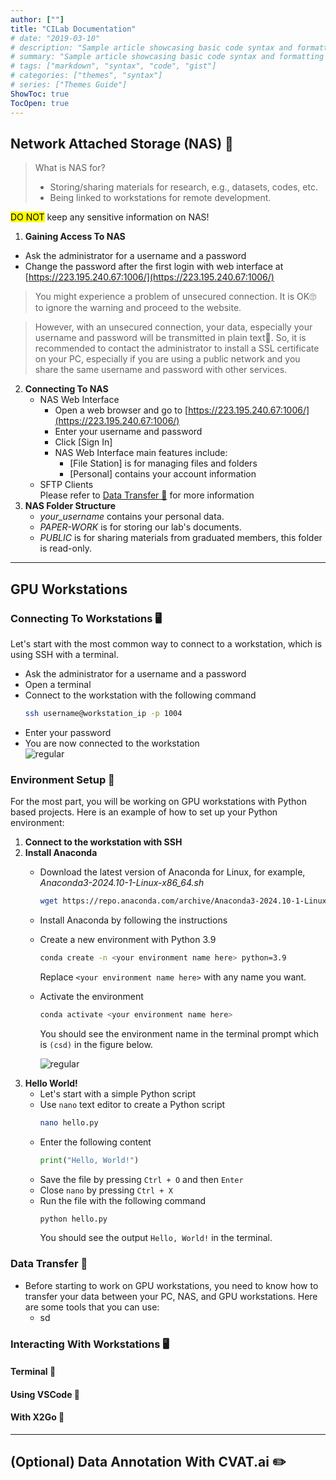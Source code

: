 ```yaml
---
author: [""]
title: "CILab Documentation"
# date: "2019-03-10"
# description: "Sample article showcasing basic code syntax and formatting for HTML elements."
# summary: "Sample article showcasing basic code syntax and formatting for HTML elements."
# tags: ["markdown", "syntax", "code", "gist"]
# categories: ["themes", "syntax"]
# series: ["Themes Guide"]
ShowToc: true
TocOpen: true
---
```


## Network Attached Storage (NAS) 📀
> What is NAS for?
> - Storing/sharing materials for research, e.g., datasets, codes, etc.
> - Being linked to workstations for remote development.

<mark>DO NOT</mark> keep any sensitive information on NAS!

1. **Gaining Access To NAS**
- Ask the administrator for a username and a password
- Change the password after the first login with web interface at [https://223.195.240.67:1006/](https://223.195.240.67:1006/)
> You might experience a problem of unsecured connection. It is OK🙄 to ignore the warning and proceed to the website.

> However, with an unsecured connection, your data, especially your username and password will be transmitted in plain text🤮. So, it is recommended to contact the administrator to install a SSL certificate on your PC, especially if you are using a public network and you share the same username and password with other services.
2. **Connecting To NAS**
   - NAS Web Interface
     - Open a web browser and go to [https://223.195.240.67:1006/](https://223.195.240.67:1006/)
     - Enter your username and password
     - Click [Sign In]
     - NAS Web Interface main features include:
       - [File Station] is for managing files and folders
       - [Personal] contains your account information
   - SFTP Clients  
        Please refer to [Data Transfer 🚚](./cilab/#data-transfer--and-environment-setup-) for more information
3. **NAS Folder Structure**
    - *your_username* contains your personal data.
    - *PAPER-WORK* is for storing our lab's documents.
    - *PUBLIC* is for sharing materials from graduated members, this folder is read-only.

---
## GPU Workstations
### Connecting To Workstations 🖥️
Let's start with the most common way to connect to a workstation, which is using SSH with a terminal.
   - Ask the administrator for a username and a password
   - Open a terminal
   - Connect to the workstation with the following command
     ```bash
     ssh username@workstation_ip -p 1004
     ```
   - Enter your password
   - You are now connected to the workstation  
     ![regular](../figs/0.ssh_terminal.png)
### Environment Setup 🚧
For the most part, you will be working on GPU workstations with Python based projects. Here is an example of how to set up your Python environment:
1. **Connect to the workstation with SSH**
2. **Install Anaconda**
   - Download the latest version of Anaconda for Linux, for example, *Anaconda3-2024.10-1-Linux-x86_64.sh* 
     ```bash
     wget https://repo.anaconda.com/archive/Anaconda3-2024.10-1-Linux-x86_64.sh
     ```
   - Install Anaconda by following the instructions
   - Create a new environment with Python 3.9
     ```bash
     conda create -n <your environment name here> python=3.9
     ```
     Replace `<your environment name here>` with any name you want.
   - Activate the environment
     ```bash
     conda activate <your environment name here>
     ```
     You should see the environment name in the terminal prompt which is `(csd)` in the figure below.

     ![regular](../figs/1.env.png)
3. **Hello World!**
   - Let's start with a simple Python script
   - Use `nano` text editor to create a Python script
     ```bash
     nano hello.py
     ```
   - Enter the following content
     ```python
     print("Hello, World!")
     ```
   - Save the file by pressing `Ctrl + O` and then `Enter`
   - Close `nano` by pressing `Ctrl + X`
   - Run the file with the following command
     ```bash
     python hello.py
     ```
     You should see the output `Hello, World!` in the terminal.
### Data Transfer 🚚
- Before starting to work on GPU workstations, you need to know how to transfer your data between your PC, NAS, and GPU workstations. Here are some tools that you can use:
  - sd
### Interacting With Workstations 🖥️
#### Terminal 💪
#### Using VSCode 🚀
#### With X2Go 🚂

---
## (Optional) Data Annotation With CVAT.ai ✏️
